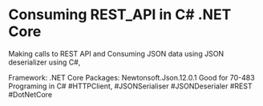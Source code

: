 # Consuming REST_API in C# .NET Core

Making calls to REST API and Consuming JSON data using JSON deserializer using C#,   

Framework: .NET Core
Packages: Newtonsoft.Json.12.0.1
Good for 70-483 Programing in C#
#HTTPClient, #JSONSerialiser #JSONDeserialer #REST #DotNetCore

